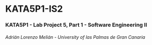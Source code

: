 # KATA5P1-IS2
### KATA5P1 - Lab Project 5, Part 1 - Software Engineering II
###### Adrián Lorenzo Melián - University of las Palmas de Gran Canaria
